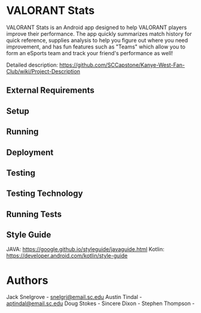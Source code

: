 # VALORANT Stats

VALORANT Stats is an Android app designed to help VALORANT players improve their performance. The 
app quickly summarizes match history for quick reference, supplies analysis to help you figure out 
where you need improvement, and has fun features such as "Teams" which allow you to form an eSports 
team and track your friend's performance as well!

Detailed description: https://github.com/SCCapstone/Kanye-West-Fan-Club/wiki/Project-Description

## External Requirements

## Setup

## Running

## Deployment

## Testing

## Testing Technology

## Running Tests

## Style Guide
JAVA: https://google.github.io/styleguide/javaguide.html
Kotlin: https://developer.android.com/kotlin/style-guide

# Authors
Jack Snelgrove - snelgrj@email.sc.edu
Austin Tindal - aptindal@email.sc.edu
Doug Stokes - 
Sincere Dixon - 
Stephen Thompson - 
